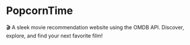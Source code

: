# PopcornTime
🎬 A sleek movie recommendation website using the OMDB API. Discover, explore, and find your next favorite film!
